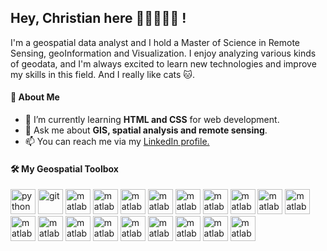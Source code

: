 ## Hey, Christian here 👋🏼🧑🏼‍💻 !
I'm a geospatial data analyst and I hold a Master of Science in Remote Sensing, geoInformation and Visualization. I enjoy analyzing various kinds of geodata, and I'm always excited to learn new technologies and improve my skills in this field. And I really like cats 🐱.

#### 🌱 About Me

- 🌱 I’m currently learning **HTML and CSS** for web development.
- 💬 Ask me about **GIS, spatial analysis and remote sensing**.
- 📫 You can reach me via my <a href="https://www.linkedin.com/in/christian-pfaff/">LinkedIn profile.</a>

#### 🛠️ My Geospatial Toolbox
<img src="https://upload.wikimedia.org/wikipedia/commons/c/c3/Python-logo-notext.svg" alt="python" width="40" height="40"/> <img src="https://upload.wikimedia.org/wikipedia/commons/1/1b/R_logo.svg" alt="git" width="40" height="40"/> <img src="https://upload.wikimedia.org/wikipedia/commons/2/21/Matlab_Logo.png" alt="matlab" width="40" height="40"/> <img src="https://upload.wikimedia.org/wikipedia/commons/2/29/Postgresql_elephant.svg" alt="matlab" width="40" height="40"/> <img src="https://git-scm.com/images/logos/downloads/Git-Icon-1788C.png" alt="matlab" width="40" height="40"/> <img src="https://upload.wikimedia.org/wikipedia/commons/9/91/QGIS_logo_new.svg" alt="matlab" width="40" height="40"/> <img src="https://upload.wikimedia.org/wikipedia/commons/7/7e/ArcGIS_logo_%28cropped%29.png" alt="matlab" width="40" height="40"/> <img src="https://earthengine.google.com/static/images/earth-engine-logo.png" alt="matlab" width="40" height="40"/> <img src="https://upload.wikimedia.org/wikipedia/commons/3/38/Jupyter_logo.svg" alt="matlab" width="40" height="40"/> <img src="https://code.visualstudio.com/assets/images/code-stable.png" alt="matlab" width="40" height="40"/> <img src="https://dashboard.snapcraft.io/site_media/appmedia/2017/02/icon_19.png" alt="matlab" width="40" height="40"/> <img src="https://upload.wikimedia.org/wikipedia/commons/0/01/Created_with_Matplotlib-logo.svg" alt="matlab" width="40" height="40"/> <img src="https://seaborn.pydata.org/_images/logo-mark-lightbg.svg" alt="matlab" width="40" height="40"/> <img src="https://encrypted-tbn0.gstatic.com/images?q=tbn:ANd9GcSHZd37oUzVXPHOsl-Ygg5hzYpZs7Djvk-vSw&s" alt="matlab" width="40" height="40"/> <img src="https://encrypted-tbn0.gstatic.com/images?q=tbn:ANd9GcTvEfXHLIJLACY1DI30rAzDlbekLkgFXYm1DA&s" alt="matlab" width="40" height="40"/> <img src="https://geopandas.org/en/v0.14.2/_images/geopandas_icon.png" alt="matlab" width="40" height="40"/> <img src="https://avatars.githubusercontent.com/u/46967650?s=64&v=4" alt="matlab" width="40" height="40"/> <img src="https://scipy.org/images/logo.svg" alt="matlab" width="40" height="40"/> <img src="https://encrypted-tbn0.gstatic.com/images?q=tbn:ANd9GcQ-HBEdaln4xkawoTHwJLDwwzsVAv5FGsDADg&s" alt="matlab" width="40" height="40"/> <img src="https://raw.githubusercontent.com/xarray-contrib/xarray.dev/main/public/Xarray-assets/Icon/Xarray_Icon_Final.png" alt="matlab" width="40" height="40"/>